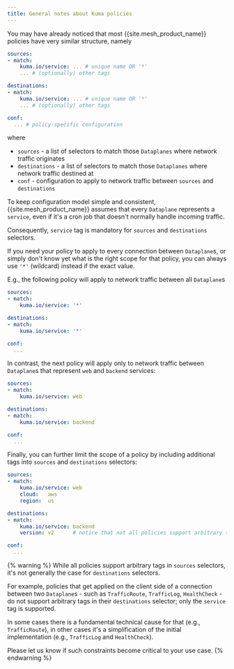 ```yaml
---
title: General notes about Kuma policies
---
```


You may have already noticed that most {{site.mesh_product_name}} policies have very similar structure, namely

```yaml
sources:
- match:
    kuma.io/service: ... # unique name OR '*'
    ... # (optionally) other tags

destinations:
- match:
    kuma.io/service: ... # unique name OR '*'
    ... # (optionally) other tags

conf:
  ... # policy-specific configuration
```

where

* `sources` - a list of selectors to match those `Dataplanes` where network traffic originates
* `destinations` - a list of selectors to match those `Dataplanes` where network traffic destined at
* `conf` - configuration to apply to network traffic between `sources` and `destinations`

To keep configuration model simple and consistent, {{site.mesh_product_name}} assumes that every `Dataplane` represents a `service`, even if it's a cron job that doesn't normally handle incoming traffic.

Consequently, `service` tag is mandatory for `sources` and `destinations` selectors.

If you need your policy to apply to every connection between `Dataplane`s, or simply don't know yet what is the right scope for that policy, you can always use `'*'` (wildcard) instead if the exact value.

E.g., the following policy will apply to network traffic between all `Dataplane`s

```yaml
sources:
- match:
    kuma.io/service: '*'

destinations:
- match:
    kuma.io/service: '*'

conf:
  ...
```

In contrast, the next policy will apply only to network traffic between  `Dataplane`s that represent `web` and `backend` services:

```yaml
sources:
- match:
    kuma.io/service: web

destinations:
- match:
    kuma.io/service: backend

conf:
  ...
```

Finally, you can further limit the scope of a policy by including additional tags into `sources` and `destinations` selectors:

```yaml
sources:
- match:
    kuma.io/service: web
    cloud:   aws
    region:  us

destinations:
- match:
    kuma.io/service: backend
    version: v2      # notice that not all policies support arbitrary tags in `destinations` selectors

conf:
  ...
```

{% warning %}
While all policies support arbitrary tags in `sources` selectors, it's not generally the case for `destinations` selectors.

For example, policies that get applied on the client side of a connection between two `Dataplane`s - such as `TrafficRoute`, `TrafficLog`, `HealthCheck` - do not support arbitrary tags in their `destinations` selector; only the `service` tag is supported.

In some cases there is a fundamental technical cause for that (e.g., `TrafficRoute`), in other cases it's a simplification of the initial implementation (e.g., `TrafficLog` and `HealthCheck`).

Please let us know if such constraints become critical to your use case.
{% endwarning %}
